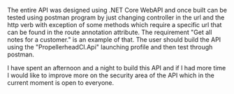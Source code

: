 The entire API was designed using .NET Core WebAPI and once built can be tested using postman program by just changing controller in the url and the http verb with exception 
of some methods which require a specific url that can be found in the route annotation attribute. The requirement "Get all notes for a customer." is an example of that.
The user should build the API using the "PropellerheadCI.Api" launching profile and then test through postman.

I have spent an afternoon and a night to build this API and if I had more time I would like to improve more on the security area of the API which in the current moment is open 
to everyone.